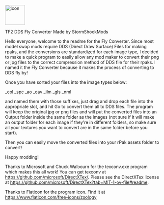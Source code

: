 <img width="64" height="64" alt="icon" src="https://github.com/user-attachments/assets/6146b319-53d3-4074-b49b-59066d059f62" />


TF2 DDS Fly Converter
Made by StormShockMods

Hello everyone, welcome to the readme for the Fly Converter. Since most model swap mods
require DDS (Direct Draw Surface) Files for making rpaks, and the conversions are standardized for each image type, I 
decided to make a quick program to easily allow any mod maker to convert their png or jpg files to the
correct compression method of DDS file for their rpaks. I named it the Fly Converter because it makes the process of converting to DDS fly by!

Once you have sorted your files into the image types below:

_col
_spc
_ao
_cav
_ilm
_gls
_nml

and named them with those suffixes, just drag and drop each file into the appropriate slot,
and hit Go to convert them all to DDS files. The program will keep the original jpg or png files
and will put the converted files into an Output folder inside the same folder as the images (not sure if it will make an output folder for each image
if they're in different folders, so make sure all your textures you want to convert are in the same folder before you start).

Then you can easily move the converted files into your rPak assets folder to convert!

Happy modding!

Thanks to Microsoft and Chuck Walbourn for the texconv.exe program which makes this all work!
You can get texconv at https://github.com/microsoft/DirectXTex/. Please see the DirectXTex license at
https://github.com/microsoft/DirectXTex?tab=MIT-1-ov-file#readme.

Thanks to Flaticon for the program icon. Find it at https://www.flaticon.com/free-icons/zoology
